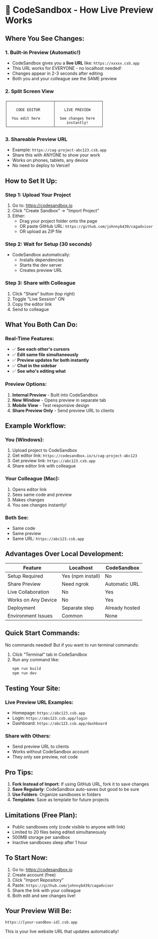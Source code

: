 # 🚀 CodeSandbox - How Live Preview Works

## Where You See Changes:

### 1. **Built-in Preview (Automatic!)**
- CodeSandbox gives you a **live URL** like: `https://xxxxx.csb.app`
- This URL works for EVERYONE - no localhost needed!
- Changes appear in 2-3 seconds after editing
- Both you and your colleague see the SAME preview

### 2. **Split Screen View**
```
┌─────────────────────┬─────────────────────┐
│                     │                     │
│    CODE EDITOR      │    LIVE PREVIEW     │
│                     │                     │
│  You edit here      │  See changes here   │
│                     │     instantly!      │
└─────────────────────┴─────────────────────┘
```

### 3. **Shareable Preview URL**
- Example: `https://cag-project-abc123.csb.app`
- Share this with ANYONE to show your work
- Works on phones, tablets, any device
- No need to deploy to Vercel!

## How to Set It Up:

### Step 1: Upload Your Project
1. Go to: https://codesandbox.io
2. Click "Create Sandbox" → "Import Project"
3. Either:
   - Drag your project folder onto the page
   - OR paste GitHub URL: `https://github.com/johnnyb439/cagadvisor`
   - OR upload as ZIP file

### Step 2: Wait for Setup (30 seconds)
- CodeSandbox automatically:
  - Installs dependencies
  - Starts the dev server
  - Creates preview URL

### Step 3: Share with Colleague
1. Click "Share" button (top right)
2. Toggle "Live Session" ON
3. Copy the editor link
4. Send to colleague

## What You Both Can Do:

### Real-Time Features:
- ✅ **See each other's cursors**
- ✅ **Edit same file simultaneously**
- ✅ **Preview updates for both instantly**
- ✅ **Chat in the sidebar**
- ✅ **See who's editing what**

### Preview Options:
1. **Internal Preview** - Built into CodeSandbox
2. **New Window** - Opens preview in separate tab
3. **Mobile View** - Test responsive design
4. **Share Preview Only** - Send preview URL to clients

## Example Workflow:

### You (Windows):
1. Upload project to CodeSandbox
2. Get editor link: `https://codesandbox.io/s/cag-project-abc123`
3. Get preview link: `https://abc123.csb.app`
4. Share editor link with colleague

### Your Colleague (Mac):
1. Opens editor link
2. Sees same code and preview
3. Makes changes
4. You see changes instantly!

### Both See:
- Same code
- Same preview
- Same URL: `https://abc123.csb.app`

## Advantages Over Local Development:

| Feature | Localhost | CodeSandbox |
|---------|-----------|-------------|
| Setup Required | Yes (npm install) | No |
| Share Preview | Need ngrok | Automatic URL |
| Live Collaboration | No | Yes |
| Works on Any Device | No | Yes |
| Deployment | Separate step | Already hosted |
| Environment Issues | Common | None |

## Quick Start Commands:

No commands needed! But if you want to run terminal commands:
1. Click "Terminal" tab in CodeSandbox
2. Run any command like:
   ```bash
   npm run build
   npm run dev
   ```

## Testing Your Site:

### Live Preview URL Examples:
- Homepage: `https://abc123.csb.app`
- Login: `https://abc123.csb.app/login`
- Dashboard: `https://abc123.csb.app/dashboard`

### Share with Others:
- Send preview URL to clients
- Works without CodeSandbox account
- They only see preview, not code

## Pro Tips:

1. **Fork Instead of Import**: If using GitHub URL, fork it to save changes
2. **Save Regularly**: CodeSandbox auto-saves but good to be sure
3. **Use Folders**: Organize sandboxes in folders
4. **Templates**: Save as template for future projects

## Limitations (Free Plan):

- Public sandboxes only (code visible to anyone with link)
- Limited to 20 files being edited simultaneously
- 500MB storage per sandbox
- Inactive sandboxes sleep after 1 hour

## To Start Now:

1. Go to: https://codesandbox.io
2. Create account (free)
3. Click "Import Repository"
4. Paste: `https://github.com/johnnyb439/cagadvisor`
5. Share the link with your colleague
6. Both edit and see changes live!

## Your Preview Will Be:
`https://[your-sandbox-id].csb.app`

This is your live website URL that updates automatically!